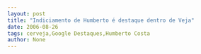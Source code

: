 ```yaml
---
layout: post
title: "Indiciamento de Humberto é destaque dentro de Veja"
date: 2006-08-26
tags: cerveja,Google Destaques,Humberto Costa
author: None
---
```

 